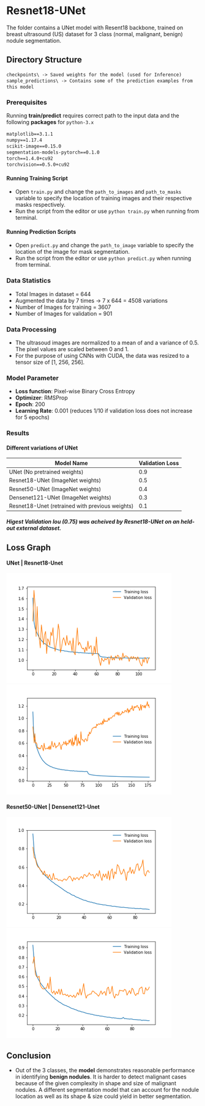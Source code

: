 # Resnet18-UNet
The folder contains a UNet model with Resent18 backbone, trained on breast ultrasound (US) dataset for 3 class (normal, malignant, benign) nodule segmentation.

## Directory Structure
```
checkpoints\ -> Saved weights for the model (used for Inference)
sample_predictions\ -> Contains some of the prediction examples from this model
```
### Prerequisites
Running **train/predict** requires correct path to the input data and the following **packages** for ```python-3.x```

```
matplotlib==3.1.1
numpy==1.17.4
scikit-image==0.15.0
segmentation-models-pytorch==0.1.0
torch==1.4.0+cu92
torchvision==0.5.0+cu92
```

#### Running Training Script
* Open ```train.py``` and change the ```path_to_images``` and ```path_to_masks``` variable to specify the location of training images 
and their respective masks respectively.
* Run the script from the editor or use ```python train.py``` when running from terminal.

#### Running Prediction Scripts
* Open ```predict.py``` and change the ```path_to_image``` variable to specify the location of the image for mask segmentation.
* Run the script from the editor or use ```python predict.py``` when running from terminal.

### Data Statistics

* Total Images in dataset = 644
* Augmented the data by 7 times -> 7 x 644 = 4508 variations
* Number of Images for training = 3607
* Number of Images for validation = 901

### Data Processing
* The ultrasoud images are normalized to a mean of and a variance of 0.5. The pixel values are scaled between 0 and 1.
* For the purpose of using CNNs with CUDA, the data was resized to a tensor size of [1, 256, 256].

### Model Parameter

* **Loss function**: Pixel-wise Binary Cross Entropy
* **Optimizer**: RMSProp
* **Epoch**: 200
* **Learning Rate**: 0.001 (reduces 1/10 if validation loss does not increase for 5 epochs) 

### Results

#### Different variations of UNet 
Model Name | Validation Loss 
--- | --- |
UNet (No pretrained weights) | 0.9 |
Resnet18-UNet (ImageNet weights) | 0.5 |
Resnet50-UNet (ImageNet weights) | 0.4 |
Densenet121-UNet (ImageNet weights) | 0.3 |
Resnet18-Unet (retrained with previous weights) | 0.1 |

##### Higest Validation Iou (0.75) was acheived by Resnet18-UNet on an held-out external dataset.

## Loss Graph
#### UNet | Resnet18-Unet
![Alt text](loss_graph/U-netLoss_training_1.png?raw=true "Title")
![Alt text](loss_graph/Resnet_18_Unet_loss_training_3.png?raw=true "UNet")

#### Resnet50-UNet | Densenet121-Unet
![Alt text](loss_graph/Resnet_50_Unet-loss_training.png?raw=true "UNet")
![Alt text](loss_graph/Densenet121_Unet-loss_training.png?raw=true "UNet")


## Conclusion
* Out of the 3 classes, the **model** demonstrates reasonable performance in identifying **benign nodules**. It is harder to detect malignant cases because of the given complexity in shape and size of malignant nodules.
A different segmentation model that can account for the nodule location as well as its shape & size could yield in better segmentation.